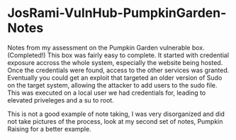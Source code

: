 # JosRami-VulnHub-PumpkinGarden-Notes
Notes from my assessment on the Pumpkin Garden vulnerable box. (Completed!)
This box was fairly easy to complete.
It started with credential exposure accross the whole system, especially the website being hosted.
Once the credentials were found, access to the other services was granted.
Eventually you could get an exploit that targeted an older version of Sudo on the target system, allowing the attacker to add users to the sudo file.
This was executed on a local user we had credentials for, leading to elevated priveleges and a su to root.

This is not a good example of note taking, I was very disorganized and did not take pictures of the process, look at my second set of notes, Pumpkin Raising for a better example.
